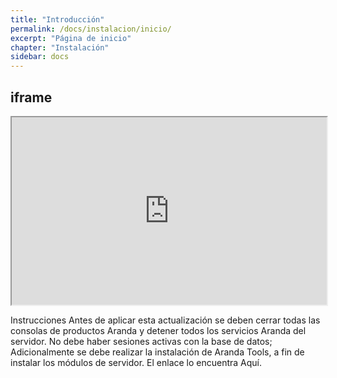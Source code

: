 ```yaml
---
title: "Introducción"
permalink: /docs/instalacion/inicio/
excerpt: "Página de inicio"
chapter: "Instalación" 
sidebar: docs
---
```


##  iframe

<iframe
  src="https://nats85.github.io/Manuales-Aranda-Apis/docs/instalacion/configuracion/"
  style="width:100%; height:300px;"
></iframe>


Instrucciones
Antes de aplicar esta actualización se deben cerrar todas las consolas de productos Aranda y detener todos los servicios Aranda del servidor. No debe haber sesiones activas con la base de datos; Adicionalmente se debe realizar la instalación de Aranda Tools, a fin de instalar los módulos de servidor. El enlace lo encuentra Aquí.
